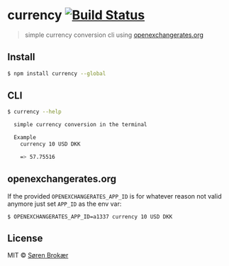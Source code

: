 # currency [![Build Status](http://img.shields.io/travis/srn/currency.js.svg?style=flat-square)](https://travis-ci.org/srn/currency.js)

>  simple currency conversion cli using [openexchangerates.org](https://openexchangerates.org/)

## Install

```sh
$ npm install currency --global
```

## CLI

```sh
$ currency --help

  simple currency conversion in the terminal

  Example
    currency 10 USD DKK

    => 57.75516
```

## openexchangerates.org

If the provided `OPENEXCHANGERATES_APP_ID` is for whatever reason not valid anymore just set `APP_ID` as the env var:

```
$ OPENEXCHANGERATES_APP_ID=a1337 currency 10 USD DKK
```

## License

MIT © [Søren Brokær](http://srn.io)
